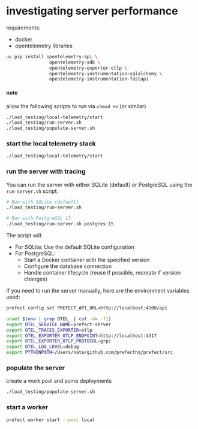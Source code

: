 # investigating server performance

requirements:

- docker
- opentelemetry libraries

```bash
uv pip install opentelemetry-api \
                opentelemetry-sdk \
                opentelemetry-exporter-otlp \
                opentelemetry-instrumentation-sqlalchemy \
                opentelemetry-instrumentation-fastapi
```

#### note

allow the following scripts to run via `chmod +x` (or similar)

```bash
./load_testing/local-telemetry/start
./load_testing/run-server.sh
./load_testing/populate-server.sh
```

### start the local telemetry stack

```bash
./load_testing/local-telemetry/start
```

### run the server with tracing

You can run the server with either SQLite (default) or PostgreSQL using the `run-server.sh` script:

```bash
# Run with SQLite (default)
./load_testing/run-server.sh

# Run with PostgreSQL 15
./load_testing/run-server.sh postgres:15
```

The script will:
- For SQLite: Use the default SQLite configuration
- For PostgreSQL: 
  - Start a Docker container with the specified version
  - Configure the database connection
  - Handle container lifecycle (reuse if possible, recreate if version changes)

If you need to run the server manually, here are the environment variables used:

```bash
prefect config set PREFECT_API_URL=http://localhost:4200/api

unset $(env | grep OTEL_ | cut -d= -f1)
export OTEL_SERVICE_NAME=prefect-server
export OTEL_TRACES_EXPORTER=otlp
export OTEL_EXPORTER_OTLP_ENDPOINT=http://localhost:4317
export OTEL_EXPORTER_OTLP_PROTOCOL=grpc
export OTEL_LOG_LEVEL=debug
export PYTHONPATH=/Users/nate/github.com/prefecthq/prefect/src
```

### populate the server

create a work pool and some deployments
```bash
./load_testing/populate-server.sh
```

### start a worker

```bash
prefect worker start --pool local
```
